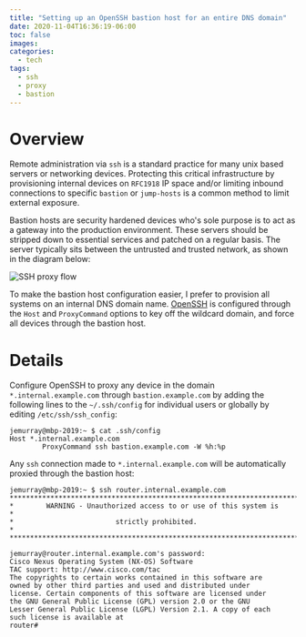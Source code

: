 ```yaml
---
title: "Setting up an OpenSSH bastion host for an entire DNS domain"
date: 2020-11-04T16:36:19-06:00
toc: false
images:
categories:
  - tech
tags: 
  - ssh
  - proxy
  - bastion
---
```


# Overview

Remote administration via `ssh` is a standard practice for many unix based servers or networking devices.  Protecting this critical infrastructure by provisioning internal devices on `RFC1918` IP space and/or limiting inbound connections to specific `bastion` or `jump-hosts` is a common method to limit external exposure.

Bastion hosts are security hardened devices who's sole purpose is to act as a gateway into the production environment.  These servers should be stripped down to essential services and patched on a regular basis. The server typically sits between the untrusted and trusted network, as shown in the diagram below: 

![SSH proxy flow](/images/ssh-proxy.png)

To make the bastion host configuration easier, I prefer to provision all systems on an internal DNS domain name.  [OpenSSH](https://www.openssh.com/) is configured through the `Host` and `ProxyCommand` options to key off the wildcard domain, and force all devices through the bastion host.


# Details


Configure OpenSSH to proxy any device in the domain `*.internal.example.com` through `bastion.example.com` by adding the following lines to the `~/.ssh/config` for individual users or globally by editing `/etc/ssh/ssh_config`:

```
jemurray@mbp-2019:~ $ cat .ssh/config
Host *.internal.example.com
        ProxyCommand ssh bastion.example.com -W %h:%p
```

Any `ssh` connection made to `*.internal.example.com` will be automatically proxied through the bastion host:

```
jemurray@mbp-2019:~ $ ssh router.internal.example.com
***********************************************************************
*        WARNING - Unauthorized access to or use of this system is    *
*                         strictly prohibited.                        *
***********************************************************************

jemurray@router.internal.example.com's password:
Cisco Nexus Operating System (NX-OS) Software
TAC support: http://www.cisco.com/tac
The copyrights to certain works contained in this software are
owned by other third parties and used and distributed under
license. Certain components of this software are licensed under
the GNU General Public License (GPL) version 2.0 or the GNU
Lesser General Public License (LGPL) Version 2.1. A copy of each
such license is available at
router#
```

